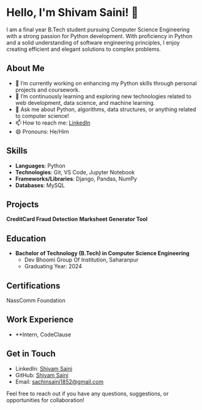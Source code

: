 # Hello, I'm Shivam Saini! 👋

I am a final year B.Tech student pursuing Computer Science Engineering with a strong passion for Python development. With proficiency in Python and a solid understanding of software engineering principles, I enjoy creating efficient and elegant solutions to complex problems.

## About Me

- 🔭 I’m currently working on enhancing my Python skills through personal projects and coursework.
- 🌱 I’m continuously learning and exploring new technologies related to web development, data science, and machine learning.
- 💬 Ask me about Python, algorithms, data structures, or anything related to computer science!
- 📫 How to reach me: [LinkedIn](https://www.linkedin.com/in/shivam1852/)
- 😄 Pronouns: He/Him

## Skills

- **Languages**: Python
- **Technologies**: Git, VS Code, Jupyter Notebook
- **Frameworks/Libraries**: Django, Pandas, NumPy
- **Databases**: MySQL

## Projects
 
  ****CreditCard Fraud Detection****
  ****Marksheet Generator Tool****

 
## Education

- **Bachelor of Technology (B.Tech) in Computer Science Engineering**
  - Dev Bhoomi Group Of Institution, Saharanpur
  - Graduating Year: 2024

## Certifications

NassComm Foundation

## Work Experience

- **Intern, CodeClause


## Get in Touch

- LinkedIn: [Shivam Saini](https://www.linkedin.com/in/shivam1852)
- GitHub: [Shivam Saini](https://github.com/shivam1852)
- Email: sachinsaini1852@gmail.com

Feel free to reach out if you have any questions, suggestions, or opportunities for collaboration!
